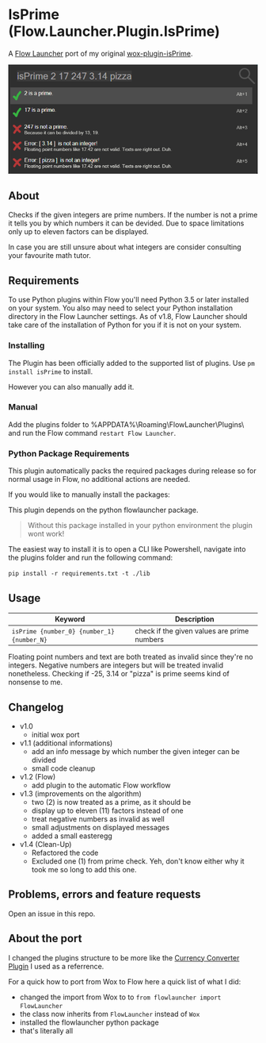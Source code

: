 # IsPrime (Flow.Launcher.Plugin.IsPrime)

A [Flow Launcher](https://github.com/Flow-Launcher/Flow.Launcher) port of my original [wox-plugin-isPrime](https://github.com/lvonkacsoh/wox-plugin-isPrime).

![screenshot](assets/isPrime_screenshot.png)


## About

Checks if the given integers are prime numbers.
If the number is not a prime it tells you by which numbers it can be devided.
Due to space limitations only up to eleven factors can be displayed.

In case you are still unsure about what integers are consider consulting your favourite math tutor.


## Requirements

To use Python plugins within Flow you'll need Python 3.5 or later installed on your system.
You also may need to select your Python installation directory in the Flow Launcher settings.
As of v1.8, Flow Launcher should take care of the installation of Python for you if it is not on your system.


### Installing

The Plugin has been officially added to the supported list of plugins. 
Use `pm install isPrime` to install.

However you can also manually add it.


### Manual

Add the plugins folder to %APPDATA%\Roaming\FlowLauncher\Plugins\ and run the Flow command `restart Flow Launcher`.


### Python Package Requirements

This plugin automatically packs the required packages during release so for normal usage in Flow, no additional actions are needed.

If you would like to manually install the packages:

This plugin depends on the python flowlauncher package.

> Without this package installed in your python environment the plugin wont work!

The easiest way to install it is to open a CLI like Powershell, navigate into the plugins folder and run the following command:

`pip install -r requirements.txt -t ./lib`


## Usage

| Keyword                                    | Description                                 |
| ------------------------------------------ | ------------------------------------------- |
| `isPrime {number_0} {number_1} {number_N}` | check if the given values are prime numbers |

Floating point numbers and text are both treated as invalid since they're no integers.
Negative numbers are integers but will be treated invalid nonetheless.
Checking if -25, 3.14 or "pizza" is prime seems kind of nonsense to me.


## Changelog

- v1.0 
    + initial wox port
- v1.1 (additional informations) 
    + add an info message by which number the given integer can be divided
    + small code cleanup
- v1.2 (Flow)
    + add plugin to the automatic Flow workflow
- v1.3 (improvements on the algorithm)
    + two (2) is now treated as a prime, as it should be
    + display up to eleven (11) factors instead of one
    + treat negative numbers as invalid as well
    + small adjustments on displayed messages
    + added a small easteregg
- v1.4 (Clean-Up)
    + Refactored the code
    + Excluded one (1) from prime check. Yeh, don't know either why it took me so long to add this one.

## Problems, errors and feature requests

Open an issue in this repo.


## About the port

I changed the plugins structure to be more like the [Currency Converter Plugin](https://github.com/deefrawley/Flow.Launcher.Plugin.Currency/tree/main) I used as a referrence.

For a quick how to port from Wox to Flow here a quick list of what I did:

- changed the import from Wox to  to `from flowlauncher import FlowLauncher`
- the class now inherits from `FlowLauncher` instead of `Wox`
- installed the flowlauncher python package
- that's literally all
